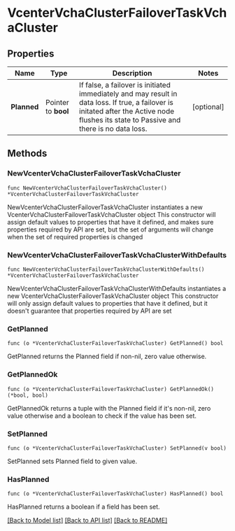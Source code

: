 # VcenterVchaClusterFailoverTaskVchaCluster

## Properties

Name | Type | Description | Notes
------------ | ------------- | ------------- | -------------
**Planned** | Pointer to **bool** | If false, a failover is initiated immediately and may result in data loss.  If true, a failover is initated after the Active node flushes its state to Passive and there is no data loss. | [optional] 

## Methods

### NewVcenterVchaClusterFailoverTaskVchaCluster

`func NewVcenterVchaClusterFailoverTaskVchaCluster() *VcenterVchaClusterFailoverTaskVchaCluster`

NewVcenterVchaClusterFailoverTaskVchaCluster instantiates a new VcenterVchaClusterFailoverTaskVchaCluster object
This constructor will assign default values to properties that have it defined,
and makes sure properties required by API are set, but the set of arguments
will change when the set of required properties is changed

### NewVcenterVchaClusterFailoverTaskVchaClusterWithDefaults

`func NewVcenterVchaClusterFailoverTaskVchaClusterWithDefaults() *VcenterVchaClusterFailoverTaskVchaCluster`

NewVcenterVchaClusterFailoverTaskVchaClusterWithDefaults instantiates a new VcenterVchaClusterFailoverTaskVchaCluster object
This constructor will only assign default values to properties that have it defined,
but it doesn't guarantee that properties required by API are set

### GetPlanned

`func (o *VcenterVchaClusterFailoverTaskVchaCluster) GetPlanned() bool`

GetPlanned returns the Planned field if non-nil, zero value otherwise.

### GetPlannedOk

`func (o *VcenterVchaClusterFailoverTaskVchaCluster) GetPlannedOk() (*bool, bool)`

GetPlannedOk returns a tuple with the Planned field if it's non-nil, zero value otherwise
and a boolean to check if the value has been set.

### SetPlanned

`func (o *VcenterVchaClusterFailoverTaskVchaCluster) SetPlanned(v bool)`

SetPlanned sets Planned field to given value.

### HasPlanned

`func (o *VcenterVchaClusterFailoverTaskVchaCluster) HasPlanned() bool`

HasPlanned returns a boolean if a field has been set.


[[Back to Model list]](../README.md#documentation-for-models) [[Back to API list]](../README.md#documentation-for-api-endpoints) [[Back to README]](../README.md)


